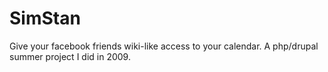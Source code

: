 SimStan
=======

Give your facebook friends wiki-like access to your calendar. A php/drupal summer project I did in 2009. 
